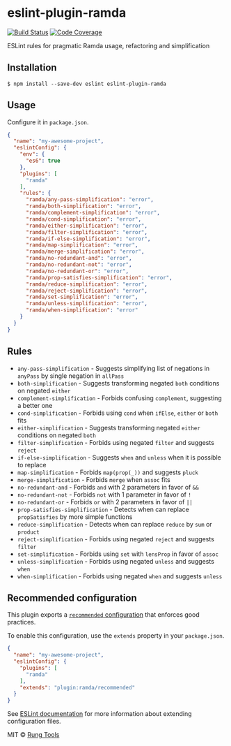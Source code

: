 # eslint-plugin-ramda

[![Build Status](https://api.travis-ci.org/rung-tools/eslint-plugin-ramda.svg?branch=master)](https://travis-ci.org/rung-tools/eslint-plugin-ramda)
[![Code Coverage](https://codecov.io/gh/rung-tools/eslint-plugin-ramda/branch/master/graph/badge.svg)](https://codecov.io/gh/rung-tools/eslint-plugin-ramda)

ESLint rules for pragmatic Ramda usage, refactoring and simplification

## Installation

```
$ npm install --save-dev eslint eslint-plugin-ramda
```

## Usage

Configure it in `package.json`.

```json
{
  "name": "my-awesome-project",
  "eslintConfig": {
    "env": {
      "es6": true
    },
    "plugins": [
      "ramda"
    ],
    "rules": {
      "ramda/any-pass-simplification": "error",
      "ramda/both-simplification": "error",
      "ramda/complement-simplification": "error",
      "ramda/cond-simplification": "error",
      "ramda/either-simplification": "error",
      "ramda/filter-simplification": "error",
      "ramda/if-else-simplification": "error",
      "ramda/map-simplification": "error",
      "ramda/merge-simplification": "error",
      "ramda/no-redundant-and": "error",
      "ramda/no-redundant-not": "error",
      "ramda/no-redundant-or": "error",
      "ramda/prop-satisfies-simplification": "error",
      "ramda/reduce-simplification": "error",
      "ramda/reject-simplification": "error",
      "ramda/set-simplification": "error",
      "ramda/unless-simplification": "error",
      "ramda/when-simplification": "error"
    }
  }
}
```

## Rules

- `any-pass-simplification` - Suggests simplifying list of negations in `anyPass` by single negation in `allPass`
- `both-simplification` - Suggests transforming negated `both` conditions on negated `either`
- `complement-simplification` - Forbids confusing `complement`, suggesting a better one
- `cond-simplification` - Forbids using `cond` when `ifElse`, `either` or `both` fits
- `either-simplification` - Suggests transforming negated `either` conditions on negated `both`
- `filter-simplification` - Forbids using negated `filter` and suggests `reject`
- `if-else-simplification` - Suggests `when` and `unless` when it is possible to replace
- `map-simplification` - Forbids `map(prop(_))` and suggests `pluck`
- `merge-simplification` - Forbids `merge` when `assoc` fits
- `no-redundant-and` - Forbids `and` with 2 parameters in favor of `&&`
- `no-redundant-not` - Forbids `not` with 1 parameter in favor of `!`
- `no-redundant-or` - Forbids `or` with 2 parameters in favor of `||`
- `prop-satisfies-simplification` - Detects when can replace `propSatisfies` by more simple functions
- `reduce-simplification` - Detects when can replace `reduce` by `sum` or `product`
- `reject-simplification` - Forbids using negated `reject` and suggests `filter`
- `set-simplification` - Forbids using `set` with `lensProp` in favor of `assoc`
- `unless-simplification` - Forbids using negated `unless` and suggests `when`
- `when-simplification` - Forbids using negated `when` and suggests `unless`

## Recommended configuration

This plugin exports a [`recommended` configuration](index.js) that enforces good practices.

To enable this configuration, use the `extends` property in your `package.json`.

```json
{
  "name": "my-awesome-project",
  "eslintConfig": {
    "plugins": [
      "ramda"
    ],
    "extends": "plugin:ramda/recommended"
  }
}
```

See [ESLint documentation](http://eslint.org/docs/user-guide/configuring#extending-configuration-files)
for more information about extending configuration files.

MIT © [Rung Tools](https://github.com/rung-tools)
